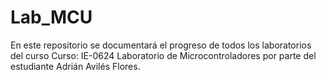 # Lab_MCU
En este repositorio se documentará el progreso de todos los laboratorios del curso Curso: IE-0624 Laboratorio de Microcontroladores por parte del estudiante Adrián Avilés Flores.
